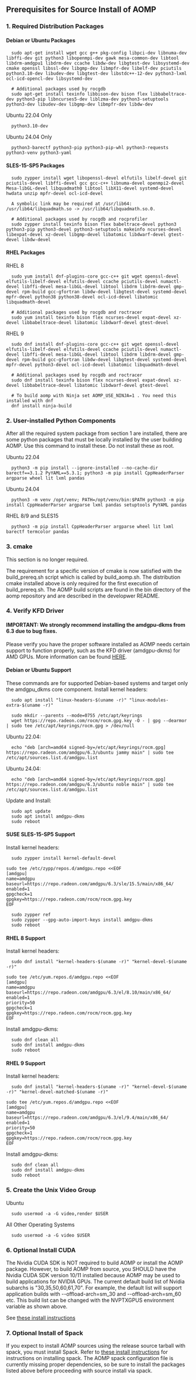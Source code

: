 ## Prerequisites for Source Install of AOMP

### 1. Required Distribution Packages

#### Debian or Ubuntu Packages

```
  sudo apt-get install wget gcc g++ pkg-config libpci-dev libnuma-dev libffi-dev git python3 libopenmpi-dev gawk mesa-common-dev libtool libdrm-amdgpu1 libdrm-dev ccache libdw-dev libgtest-dev libsystemd-dev cmake openssl libssl-dev libgmp-dev libmpfr-dev libelf-dev pciutils python3.10-dev libudev-dev libgtest-dev libstdc++-12-dev python3-lxml ocl-icd-opencl-dev libsystemd-dev

  # Additional packages used by rocgdb
  sudo apt-get install texinfo libbison-dev bison flex libbabeltrace-dev python3-pip libncurses5-dev liblzma-dev python3-setuptools python3-dev libudev-dev libgmp-dev libmpfr-dev libdw-dev
```

Ubuntu 22.04 Only
```   
  python3.10-dev
```

Ubuntu 24.04 Only
```
  python3-barectf python3-pip python3-pip-whl python3-requests python3-venv python3-yaml
```

#### SLES-15-SP5 Packages
```
  sudo zypper install wget libopenssl-devel elfutils libelf-devel git pciutils-devel libffi-devel gcc gcc-c++ libnuma-devel openmpi2-devel Mesa-libGL-devel libquadmath0 libtool libX11-devel systemd-devel hwdata unzip mpfr-devel ocl-icd-devel

  A symbolic link may be required at /usr/lib64: /usr/lib64/libquadmath.so -> /usr/lib64/libquadmath.so.0.

  # Additional packages used by rocgdb and rocprofiler
  sudo zypper install texinfo bison flex babeltrace-devel python3 python3-pip python3-devel python3-setuptools makeinfo ncurses-devel libexpat-devel xz-devel libgmp-devel libatomic libdwarf-devel gtest-devel libdw-devel
```

#### RHEL Packages
RHEL 8
```
  sudo yum install dnf-plugins-core gcc-c++ git wget openssl-devel elfutils-libelf-devel elfutils-devel ccache pciutils-devel numactl-devel libffi-devel mesa-libGL-devel libtool libdrm libdrm-devel gmp-devel rpm-build gcc-gfortran libdw-devel libgtest-devel systemd-devel mpfr-devel python38 python38-devel ocl-icd-devel libatomic libquadmath-devel

  # Additional packages used by rocgdb and roctracer
  sudo yum install texinfo bison flex ncurses-devel expat-devel xz-devel libbabeltrace-devel libatomic libdwarf-devel gtest-devel
```

RHEL 9
```
  sudo dnf install dnf-plugins-core gcc-c++ git wget openssl-devel elfutils-libelf-devel elfutils-devel ccache pciutils-devel numactl-devel libffi-devel mesa-libGL-devel libtool libdrm libdrm-devel gmp-devel rpm-build gcc-gfortran libdw-devel libgtest-devel systemd-devel mpfr-devel python3-devel ocl-icd-devel libatomic libquadmath-devel

  # Additional packages used by rocgdb and roctracer
  sudo dnf install texinfo bison flex ncurses-devel expat-devel xz-devel libbabeltrace-devel libatomic libdwarf-devel gtest-devel
  
  # To build aomp with Ninja set AOMP_USE_NINJA=1 . You need this installed with dnf
  dnf install ninja-build
```

### 2. User-installed Python Components

After all the required system package from section 1 are installed, there are some python packages that must be locally installed by the user building AOMP. Use this command to install these.  Do not install these as root.  

Ubuntu 22.04
```
  python3 -m pip install --ignore-installed --no-cache-dir barectf==3.1.2 PyYAML==5.3.1; python3 -m pip install CppHeaderParser argparse wheel lit lxml pandas
```

Ubuntu 24.04
```
  python3 -m venv /opt/venv; PATH=/opt/venv/bin:$PATH python3 -m pip install CppHeaderParser argparse lxml pandas setuptools PyYAML pandas
```

RHEL 8/9 and SLES15
```
  python3 -m pip install CppHeaderParser argparse wheel lit lxml barectf termcolor pandas
```

### 3. cmake

This section is no longer required.

The requirement for a specific version of cmake is now satisfied with the build_prereq.sh script
which is called by build_aomp.sh. The distribution cmake installed above is only required for
the first execution of build_prereq.sh. The AOMP build scripts are found in the bin directory of the aomp repository and are described in the developwer README.

### 4. Verify KFD Driver
#### IMPORTANT: We strongly recommend installing the amdgpu-dkms from 6.3 due to bug fixes.  
Please verify you have the proper software installed as AOMP needs certain support to function properly, such as the KFD driver (amdgpu-dkms) for AMD GPUs.
More information can be found [HERE](https://rocmdocs.amd.com/en/latest/Installation_Guide/Installation-Guide.html).

#### Debian or Ubuntu Support
These commands are for supported Debian-based systems and target only the amdgpu_dkms core component.
Install kernel headers:
```
  sudo apt install "linux-headers-$(uname -r)" "linux-modules-extra-$(uname -r)"
```
```
  sudo mkdir --parents --mode=0755 /etc/apt/keyrings
  wget https://repo.radeon.com/rocm/rocm.gpg.key -O - | gpg --dearmor | sudo tee /etc/apt/keyrings/rocm.gpg > /dev/null
```
Ubuntu 22.04:
```
  echo "deb [arch=amd64 signed-by=/etc/apt/keyrings/rocm.gpg] https://repo.radeon.com/amdgpu/6.3/ubuntu jammy main" | sudo tee /etc/apt/sources.list.d/amdgpu.list
```
Ubuntu 24.04:
```
  echo "deb [arch=amd64 signed-by=/etc/apt/keyrings/rocm.gpg] https://repo.radeon.com/amdgpu/6.3/ubuntu noble main" | sudo tee /etc/apt/sources.list.d/amdgpu.list
```

Update and Install:
```
  sudo apt update
  sudo apt install amdgpu-dkms
  sudo reboot
```

#### SUSE SLES-15-SP5 Support
Install kernel headers:
```
  sudo zypper install kernel-default-devel
```
```
sudo tee /etc/zypp/repos.d/amdgpu.repo <<EOF
[amdgpu]
name=amdgpu
baseurl=https://repo.radeon.com/amdgpu/6.3/sle/15.5/main/x86_64/
enabled=1
gpgcheck=1
gpgkey=https://repo.radeon.com/rocm/rocm.gpg.key
EOF
```
```
  sudo zypper ref
  sudo zypper --gpg-auto-import-keys install amdgpu-dkms
  sudo reboot
```

#### RHEL 8 Support
Install kernel headers:
```
  sudo dnf install "kernel-headers-$(uname -r)" "kernel-devel-$(uname -r)"
```
```
sudo tee /etc/yum.repos.d/amdgpu.repo <<EOF
[amdgpu]
name=amdgpu
baseurl=https://repo.radeon.com/amdgpu/6.3/el/8.10/main/x86_64/
enabled=1
priority=50
gpgcheck=1
gpgkey=https://repo.radeon.com/rocm/rocm.gpg.key
EOF
```

Install amdgpu-dkms:
```
  sudo dnf clean all
  sudo dnf install amdgpu-dkms
  sudo reboot
```

#### RHEL 9 Support
Install kernel headers:
```
  sudo dnf install "kernel-headers-$(uname -r)" "kernel-devel-$(uname -r)" "kernel-devel-matched-$(uname -r)"
```
```
sudo tee /etc/yum.repos.d/amdgpu.repo <<EOF
[amdgpu]
name=amdgpu
baseurl=https://repo.radeon.com/amdgpu/6.3/el/9.4/main/x86_64/
enabled=1
priority=50
gpgcheck=1
gpgkey=https://repo.radeon.com/rocm/rocm.gpg.key
EOF
```

Install amdgpu-dkms:
```
  sudo dnf clean all
  sudo dnf install amdgpu-dkms
  sudo reboot
```

### 5. Create the Unix Video Group
Ubuntu
```
  sudo usermod -a -G video,render $USER
```

All Other Operating Systems
```
  sudo usermod -a -G video $USER
```

### 6. Optional Install CUDA

The Nvidia CUDA SDK is NOT required to build AOMP or install the AOMP package. 
However, to build AOMP from source, you SHOULD have the Nvidia CUDA SDK version 10/11 installed because AOMP may be used to build applications for NVIDIA GPUs. The current default build list of Nvidia subarchs is "30,35,50,60,61,70".  For example, the default list will support application builds with --offload-arch=sm_30 and --offload-arch=sm_60 etc.  This build list can be changed with the NVPTXGPUS environment variable as shown above.

See [these install instructions](https://developer.nvidia.com/cuda-toolkit-archive)


### 7. Optional Install of Spack

If you expect to install AOMP sources using the release source tarball with spack, you must install Spack. Refer to [these install instructions](https://spack.readthedocs.io/en/latest/getting_started.html#installation) for instructions on installing spack.
The AOMP spack configuration file is currently missing proper dependencies, so be sure to install the packages listed above before proceeding with source install via spack.
